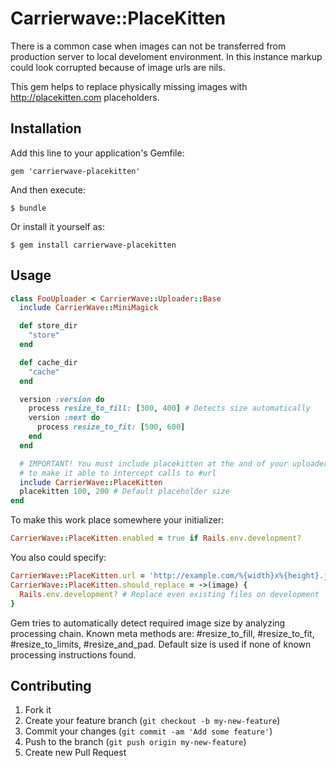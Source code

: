 # Carrierwave::PlaceKitten

There is a common case when images can not be transferred from production server
to local develoment environment. In this instance markup could look
corrupted because of image urls are nils.

This gem helps to replace physically missing images with http://placekitten.com
placeholders.

## Installation

Add this line to your application's Gemfile:

    gem 'carrierwave-placekitten'

And then execute:

    $ bundle

Or install it yourself as:

    $ gem install carrierwave-placekitten

## Usage

```ruby
class FooUploader < CarrierWave::Uploader::Base
  include CarrierWave::MiniMagick

  def store_dir
    "store"
  end

  def cache_dir
    "cache"
  end

  version :version do
    process resize_to_fill: [300, 400] # Detects size automatically
    version :next do
      process resize_to_fit: [500, 600]
    end
  end

  # IMPORTANT! You must include placekitten at the and of your uploader
  # to make it able to intercept calls to #url
  include CarrierWave::PlaceKitten
  placekitten 100, 200 # Default placeholder size
end
```

To make this work place somewhere your initializer:

```ruby
CarrierWave::PlaceKitten.enabled = true if Rails.env.development?
```

You also could specify:
```ruby
CarrierWave::PlaceKitten.url = 'http://example.com/%{width}x%{height}.jpg'
CarrierWave::PlaceKitten.should_replace = ->(image) {
  Rails.env.development? # Replace even existing files on development
}
```

Gem tries to automatically detect required image size by analyzing processing
chain. Known meta methods are: #resize_to_fill, #resize_to_fit, #resize_to_limits, #resize_and_pad.
Default size is used if none of known processing instructions found.

## Contributing

1. Fork it
2. Create your feature branch (`git checkout -b my-new-feature`)
3. Commit your changes (`git commit -am 'Add some feature'`)
4. Push to the branch (`git push origin my-new-feature`)
5. Create new Pull Request
